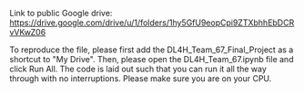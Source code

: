 Link to public Google drive: https://drive.google.com/drive/u/1/folders/1hy5GfU9eopCpi9ZTXbhhEbDCRvVKwZ06

To reproduce the file, please first add the DL4H_Team_67_Final_Project as a shortcut to "My Drive". Then, please open the DL4H_Team_67.ipynb file and click Run All. The code is laid out such that you can run it all the way through with no interruptions. Please make sure you are on your CPU. 
